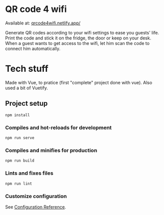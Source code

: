 # QR code 4 wifi

Available at: [qrcode4wifi.netlify.app/](https://qrcode4wifi.netlify.app/)

Generate QR codes according to your wifi settings to ease you guests' life. Print the code and stick it on the fridge, the door or keep on your desk. When a guest wants to get access to the wifi, let him scan the code to connect him automatically.


# Tech stuff
Made with Vue, to pratice (first "complete" project done with vue).
Also used a bit of Vuetify.

## Project setup
```
npm install
```

### Compiles and hot-reloads for development
```
npm run serve
```

### Compiles and minifies for production
```
npm run build
```

### Lints and fixes files
```
npm run lint
```

### Customize configuration
See [Configuration Reference](https://cli.vuejs.org/config/).
